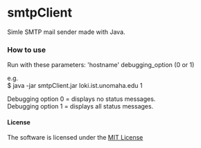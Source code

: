 # **smtpClient**
Simle SMTP mail sender made with Java.

### How to use
Run with these parameters: 'hostname' debugging_option (0 or 1)  
  
e.g.  
$ java -jar smtpClient.jar loki.ist.unomaha.edu 1  

Debugging option 0 = displays no status messages.  
Debugging option 1 = displays all status messages.


#### License
The software is licensed under the [MIT License](LICENSE)

